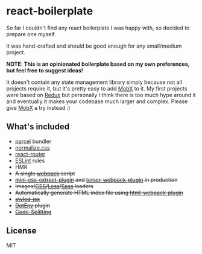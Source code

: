 # react-boilerplate

So far I couldn't find any react boilerplate I was happy with, so decided to prepare one myself.

It was hand-crafted and should be good enough for any small/medium project.

**NOTE: This is an opinionated boilerplate based on my own preferences, but feel free to suggest ideas!**

It doesn't contain any state management library simply because not all projects require it, but it's pretty easy to add [MobX](https://mobx.js.org/) to it. My first projects were based on [Redux](http://redux.js.org/) but personally I think there is too much hype around it and eventually it makes your codebase much larger and complex. Please give [MobX](https://mobx.js.org/) a try instead :)

## What's included

-   [parcel](https://parceljs.org/) bundler</del>
-   [normalize.css](https://necolas.github.io/normalize.css/)
-   [react-router](https://reacttraining.com/react-router/)
-   [ESLint](http://eslint.org/) rules
-   HMR
-   <del>A single [webpack](https://webpack.github.io/) script</del>
-   <del>[mini-css-extract-plugin](https://github.com/webpack-contrib/mini-css-extract-plugin) and [terser-webpack-plugin](https://github.com/webpack-contrib/terser-webpack-plugin) in production</del>
-   <del>Images/[CSS](https://github.com/webpack-contrib/css-loader)/[Less](https://github.com/webpack-contrib/less-loader)/[Sass](https://github.com/webpack-contrib/sass-loader) loaders</del>
-   <del>Automatically generate HTML index file using [html-webpack-plugin](https://github.com/jantimon/html-webpack-plugin)</del>
-   <del>[styled-jsx](https://github.com/zeit/styled-jsx)</del>
-   <del>[DotEnv](https://github.com/mrsteele/dotenv-webpack) plugin</del>
-   <del>[Code-Splitting](https://reactjs.org/docs/code-splitting.html)</del>

## License

MIT
